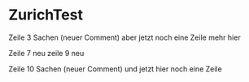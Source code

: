 # ZurichTest

Zeile 3 Sachen (neuer Comment)
aber jetzt noch eine Zeile mehr hier



Zeile 7 neu
zeile 9 neu


Zeile 10 Sachen (neuer Comment)
und jetzt hier noch eine Zeile